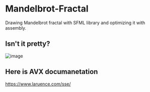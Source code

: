 # Mandelbrot-Fractal
 Drawing Mandelbrot fractal with SFML library and optimizing it with assembly.
 
## Isn't it pretty?
![image](https://user-images.githubusercontent.com/57039216/227485430-7cd9c1d4-45a2-491a-a618-9aba52ce0a21.png)

## Here is AVX documanetation 
https://www.laruence.com/sse/
